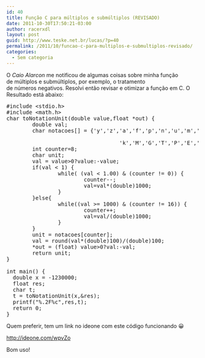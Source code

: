 ```yaml
---
id: 40
title: Função C para múltiplos e submúltiplos (REVISADO)
date: 2011-10-30T17:50:21-03:00
author: racerxdl
layout: post
guid: http://www.teske.net.br/lucas/?p=40
permalink: /2011/10/funcao-c-para-multiplos-e-submultiplos-revisado/
categories:
  - Sem categoria
---
```

O _Caio Alarcon_ me notificou de algumas coisas sobre minha função de múltiplos e submúltiplos, por exemplo, o tratamento de números negativos. Resolvi então revisar e otimizar a função em C. O Resultado está abaixo:

<pre class="brush: cpp; title: ; notranslate" title="">#include &lt;stdio.h&gt;
#include &lt;math.h&gt;
char toNotationUnit(double value,float *out) {
        double val;
        char notacoes[] = {'y','z','a','f','p','n','u','m',' ',

                                   'k','M','G','T','P','E','Z','Y'};
        int counter=8;
        char unit;
        val = value&gt;0?value:-value;
        if(val &lt; 1) {
                while( (val &lt; 1.00) & (counter != 0)) {
                        counter--;
                        val=val*(double)1000;
                }
        }else{
                while((val &gt;= 1000) & (counter != 16)) {
                        counter++;
                        val=val/(double)1000;
                }
        }
        unit = notacoes[counter];
        val = round(val*(double)100)/(double)100;
        *out = (float) value&gt;0?val:-val;
        return unit;
}
 
int main() {
  double x = -1230000;
  float res;
  char t;
  t = toNotationUnit(x,&res);
  printf("%.2F%c",res,t);
  return 0;
}
</pre>

Quem preferir, tem um link no ideone com este código funcionando 😀

<http://ideone.com/wpvZo>

Bom uso!